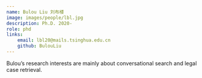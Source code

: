 ```yaml
---
name: Bulou Liu 刘布楼
image: images/people/lbl.jpg
description: Ph.D. 2020- 
role: phd
links:
    email: lbl20@mails.tsinghua.edu.cn 
    github: BulouLiu 
--- 
```


Bulou’s research interests are mainly about conversational search and legal case retrieval.